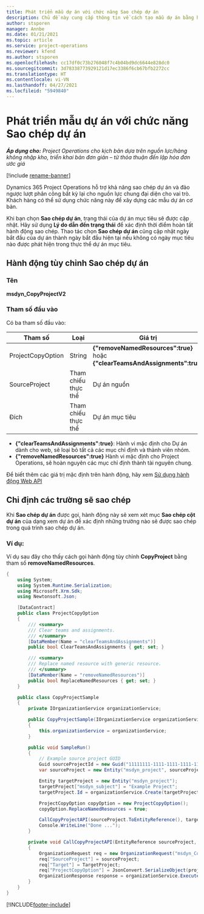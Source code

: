 ```yaml
---
title: Phát triển mẫu dự án với chức năng Sao chép dự án
description: Chủ đề này cung cấp thông tin về cách tạo mẫu dự án bằng hành động tùy chỉnh Sao chép dự án.
author: stsporen
manager: Annbe
ms.date: 01/21/2021
ms.topic: article
ms.service: project-operations
ms.reviewer: kfend
ms.author: stsporen
ms.openlocfilehash: cc17df0c73b276048f7c4b04bd9dc6644e828dc0
ms.sourcegitcommit: 3d78338773929121d17ec3386f6cb67bfb2272cc
ms.translationtype: HT
ms.contentlocale: vi-VN
ms.lasthandoff: 04/27/2021
ms.locfileid: "5949840"
---
```

# <a name="develop-project-templates-with-copy-project"></a>Phát triển mẫu dự án với chức năng Sao chép dự án

_**Áp dụng cho:** Project Operations cho kịch bản dựa trên nguồn lực/hàng không nhập kho, triển khai bản đơn giản – từ thỏa thuận đến lập hóa đơn ước giá_

[!include [rename-banner](~/includes/cc-data-platform-banner.md)]

Dynamics 365 Project Operations hỗ trợ khả năng sao chép dự án và đảo ngược lượt phân công bất kỳ lại cho nguồn lực chung đại diện cho vai trò. Khách hàng có thể sử dụng chức năng này để xây dựng các mẫu dự án cơ bản.

Khi bạn chọn **Sao chép dự án**, trạng thái của dự án mục tiêu sẽ được cập nhật. Hãy sử dụng **Lý do dẫn đến trạng thái** để xác định thời điểm hoàn tất hành động sao chép. Thao tác chọn **Sao chép dự án** cũng cập nhật ngày bắt đầu của dự án thành ngày bắt đầu hiện tại nếu không có ngày mục tiêu nào được phát hiện trong thực thể dự án mục tiêu.

## <a name="copy-project-custom-action"></a>Hành động tùy chỉnh Sao chép dự án 

### <a name="name"></a>Tên 

**msdyn_CopyProjectV2**

### <a name="input-parameters"></a>Tham số đầu vào
Có ba tham số đầu vào:

| Tham số          | Loại   | Giá trị                                                   | 
|--------------------|--------|----------------------------------------------------------|
| ProjectCopyOption  | String | **{"removeNamedResources":true}** hoặc **{"clearTeamsAndAssignments":true}** |
| SourceProject      | Tham chiếu thực thể | Dự án nguồn |
| Đích             | Tham chiếu thực thể | Dự án mục tiêu |


- **{"clearTeamsAndAssignments":true}**: Hành vi mặc định cho Dự án dành cho web, sẽ loại bỏ tất cả các mục chỉ định và thành viên nhóm.
- **{"removeNamedResources":true}** Hành vi mặc định cho Project Operations, sẽ hoàn nguyên các mục chỉ định thành tài nguyên chung.

Để biết thêm các giá trị mặc định trên hành động, hãy xem [Sử dụng hành động Web API](/powerapps/developer/common-data-service/webapi/use-web-api-actions)

## <a name="specify-fields-to-copy"></a>Chỉ định các trường sẽ sao chép 
Khi **Sao chép dự án** được gọi, hành động này sẽ xem xét mục **Sao chép cột dự án** của dạng xem dự án để xác định những trường nào sẽ được sao chép trong quá trình sao chép dự án.


### <a name="example"></a>Ví dụ:
Ví dụ sau đây cho thấy cách gọi hành động tùy chỉnh **CopyProject** bằng tham số **removeNamedResources**.
```C#
{
    using System;
    using System.Runtime.Serialization;
    using Microsoft.Xrm.Sdk;
    using Newtonsoft.Json;

    [DataContract]
    public class ProjectCopyOption
    {
        /// <summary>
        /// Clear teams and assignments.
        /// </summary>
        [DataMember(Name = "clearTeamsAndAssignments")]
        public bool ClearTeamsAndAssignments { get; set; }

        /// <summary>
        /// Replace named resource with generic resource.
        /// </summary>
        [DataMember(Name = "removeNamedResources")]
        public bool ReplaceNamedResources { get; set; }
    }

    public class CopyProjectSample
    {
        private IOrganizationService organizationService;

        public CopyProjectSample(IOrganizationService organizationService)
        {
            this.organizationService = organizationService;
        }

        public void SampleRun()
        {
            // Example source project GUID
            Guid sourceProjectId = new Guid("11111111-1111-1111-1111-111111111111");
            var sourceProject = new Entity("msdyn_project", sourceProjectId);

            Entity targetProject = new Entity("msdyn_project");
            targetProject["msdyn_subject"] = "Example Project";
            targetProject.Id = organizationService.Create(targetProject);

            ProjectCopyOption copyOption = new ProjectCopyOption();
            copyOption.ReplaceNamedResources = true;

            CallCopyProjectAPI(sourceProject.ToEntityReference(), targetProject.ToEntityReference(), copyOption);
            Console.WriteLine("Done ...");
        }

        private void CallCopyProjectAPI(EntityReference sourceProject, EntityReference TargetProject, ProjectCopyOption projectCopyOption)
        {
            OrganizationRequest req = new OrganizationRequest("msdyn_CopyProjectV2");
            req["SourceProject"] = sourceProject;
            req["Target"] = TargetProject;
            req["ProjectCopyOption"] = JsonConvert.SerializeObject(projectCopyOption);
            OrganizationResponse response = organizationService.Execute(req);
        }
    }
}
```


[!INCLUDE[footer-include](../includes/footer-banner.md)]